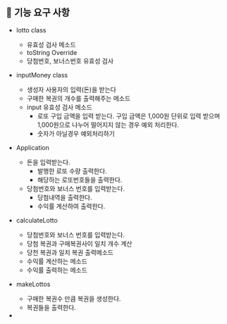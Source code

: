 ## 🚀 기능 요구 사항
- lotto class
  - 유효성 검사 메소드
  - toString Override
  - 당첨번호, 보너스번호 유효성 검사
- inputMoney class
  - 생성자 사용자의 입력(돈)을 받는다 
  - 구매한 복권의 개수를 출력해주는 메소드 
  - input 유효성 검사 메소드
    - 로또 구입 금액을 입력 받는다. 구입 금액은 1,000원 단위로 입력 받으며 1,000원으로 나누어 떨어지지 않는 경우 예외 처리한다.
    - 숫자가 아닐경우 예외처리하기
- Application
  - 돈을 입력받는다.
    - 발행한 로또 수량 출력한다. 
    - 해당하는 로또번호들을 출력한다.
  - 당첨번호와 보너스 번호를 입력받는다.
    - 당첨내역을 출력한다.
    - 수익률 계산하여 출력한다.
- calculateLotto
  - 당첨번호와 보너스 번호를 입력받는다.
  - 당첨 복권과 구매복권사이 일치 개수 계산
  - 당천 복권과 일치 복권 출력메소드
  - 수익률 계산하는 메소드
  - 수익률 출력하는 메소드
- makeLottos
  - 구매한 복권수 만큼 복권을 생성한다.
  - 복권들을 출력한다.
  
- 